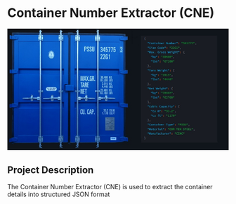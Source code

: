 # Container Number Extractor (CNE)

![screenshot](images/image.jpg)
  
## Project Description
The Container Number Extractor (CNE) is used to extract the container details into structured JSON format
